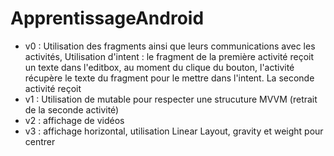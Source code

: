# ApprentissageAndroid
- v0 : Utilisation des fragments ainsi que leurs communications avec les activités, Utilisation d'intent : le fragment de la première activité reçoit un texte dans l'editbox, au moment du clique du bouton, l'activité récupère le texte du fragment pour le mettre dans l'intent. La seconde activité reçoit
- v1 : Utilisation de mutable pour respecter une strucuture MVVM (retrait de la seconde activité)
- v2 : affichage de vidéos
- v3 : affichage horizontal, utilisation Linear Layout, gravity et weight pour centrer

